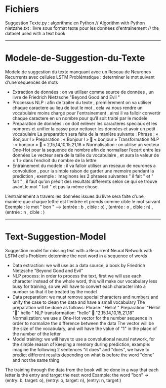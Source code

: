 # Fichiers 
Suggestion Texte.py : algorithme en Python // Algorithm with Python
nietzshe.txt : livre sous format texte pour les données d'entrainement // the dataset used with a text book

--------------------------

# Modele-de-Suggestion-du-Texte
Modele de suggestion du texte manquant avec un Reseau de Neurones Recurrents avec cellules LSTM
Problématique : determiner le mot suivant d'une séquences de mots
- Extraction de données : on va utiliser comme source de données , un livre de Friedrich Nietzsche "Beyond Good and Evil " 
- Processus NLP : afin de traiter du texte , premièrement on va utiliser chaque caractere au lieu de tout le mot , cela va nous rendre un vocabulaire moins chargé pour l'entrainement , ainsi il va falloir convertir chaque caractere en un nombre pour qu’il soit traité par le modele
- Preparation de données : on doit enlever les caracteres speciaux et les nombres et unifier la casse pour nettoyer les données et avoir un petit vocabulaire 
La preparation sera faite de la manière suivante : 
Phrase : « Bonjour ! »
Preparation : « Bonjour ! »  « bonjour »
Transformation NLP : « bonjour »  « 2,15,14,10,15,21,18 »
Normalisation : on utilise un vecteur One-Hot pour la sequence de nombre afin de normaliser l’ecart entre les données
Le vecteur sera de la taille du vocabulaire , et aura la valeur de « 1 » dans l’endroit du nombre de la lettre
- Entrainement du modele : il va falloir utiliser un reseaux de neurones a convolution , pour la simple raison de garder une memoire pendant la prediction , exemple : imaginons les 2 phrases suivantes " il fait " et " fait " , il faut qu'on prédit des resultats differents selon ce qui se trouve avant le mot " fait " et pas la même chose

L’entrainement a travers les données issues du livre sera faite d'une maniere que chaque lettre est l'entrée et prends comme cible
le mot suivant 
Exemple : le mot " bon " --> (entrée : b , cible : o) , (entrée : o , cible : n) , (entrée : n , cible : )

-----------------------------------------------

# Text-Suggestion-Model
Suggestion model for missing text with a Recurrent Neural Network with LSTM cells
Problem: determine the next word in a sequence of words
- Data extraction: we will use as a data source, a book by Friedrich Nietzsche "Beyond Good and Evil"
- NLP process: in order to process the text, first we will use each character instead of the whole word, this will make our vocabulary less busy for training, so we will have to convert each character into a number so that it be treated by the model
- Data preparation: we must remove special characters and numbers and unify the case to clean the data and have a small vocabulary
The preparation will be done as follows:
Phrase: "Hello! "
Preparation: "Hello! "" hello "
NLP transformation: "hello"  "2,15,14,10,15,21,18"
Normalization: we use a One-Hot vector for the number sequence in order to normalize the difference between the data
The vector will be the size of the vocabulary, and will have the value of "1" in the place of the number of the letter
- Model training: we will have to use a convolutional neural network, for the simple reason of keeping a memory during prediction, example: imagine the following 2 sentences "it does" and "does", we have to predict different results depending on what is before the word "done" and not the same thing

The training through the data from the book will be done in a way that each letter is the entry and target
the next word
Example: the word "bon" -> (entry: b, target: o), (entry: o, target: n), (entry: n, target:)























